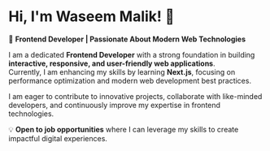 
<!--
**waseemmalik72/waseemmalik72** is a ✨ _special_ ✨ repository because its `README.md` (this file) appears on your GitHub profile.

Here are some ideas to get you started:

- 🔭 I’m currently working on ...
- 🌱 I’m currently learning ...
- 👯 I’m looking to collaborate on ...
- 🤔 I’m looking for help with ...
- 💬 Ask me about ...
- 📫 How to reach me: ...
- 😄 Pronouns: ...
- ⚡ Fun fact: ...
-->

<div>
<h1>

# Hi, I'm Waseem Malik! 👋

</h1>

<p>

🚀 **Frontend Developer | Passionate About Modern Web Technologies**

I am a dedicated **Frontend Developer** with a strong foundation in building **interactive, responsive, and user-friendly web applications**.  
Currently, I am enhancing my skills by learning **Next.js**, focusing on performance optimization and modern web development best practices.

I am eager to contribute to innovative projects, collaborate with like-minded developers, and continuously improve my expertise in frontend technologies.

💡 **Open to job opportunities** where I can leverage my skills to create impactful digital experiences.

</p>

</div>

